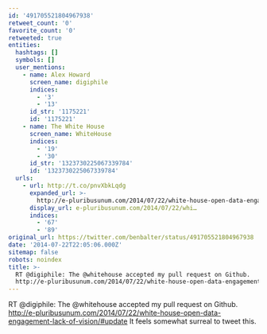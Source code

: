 ```yaml
---
id: '491705521804967938'
retweet_count: '0'
favorite_count: '0'
retweeted: true
entities:
  hashtags: []
  symbols: []
  user_mentions:
    - name: Alex Howard
      screen_name: digiphile
      indices:
        - '3'
        - '13'
      id_str: '1175221'
      id: '1175221'
    - name: The White House
      screen_name: WhiteHouse
      indices:
        - '19'
        - '30'
      id_str: '1323730225067339784'
      id: '1323730225067339784'
  urls:
    - url: http://t.co/pnvXbkLqdg
      expanded_url: >-
        http://e-pluribusunum.com/2014/07/22/white-house-open-data-engagement-lack-of-vision/#update
      display_url: e-pluribusunum.com/2014/07/22/whi…
      indices:
        - '67'
        - '89'
original_url: https://twitter.com/benbalter/status/491705521804967938
date: '2014-07-22T22:05:06.000Z'
sitemap: false
robots: noindex
title: >-
  RT @digiphile: The @whitehouse accepted my pull request on Github.
  http://e-pluribusunum.com/2014/07/22/white-house-open-data-engagement-lack-of-vision/#update…
---
```


RT @digiphile: The @whitehouse accepted my pull request on Github. http://e-pluribusunum.com/2014/07/22/white-house-open-data-engagement-lack-of-vision/#update It feels somewhat surreal to tweet this.